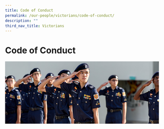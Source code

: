 ```yaml
---
title: Code of Conduct
permalink: /our-people/victorians/code-of-conduct/
description: ""
third_nav_title: Victorians
---
```

# **Code of Conduct**

![](/images/code_of_conduct-1_2017.jpg)